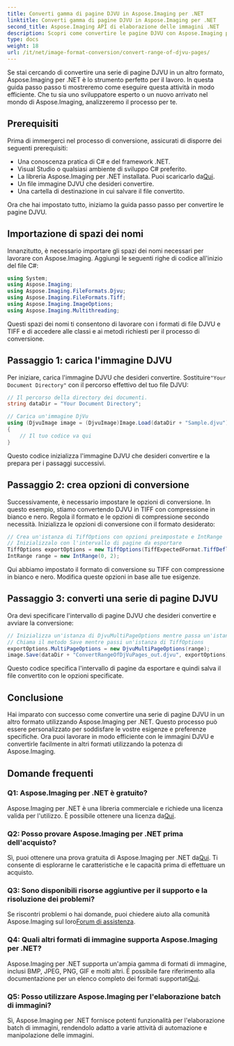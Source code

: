 ```yaml
---
title: Converti gamma di pagine DJVU in Aspose.Imaging per .NET
linktitle: Converti gamma di pagine DJVU in Aspose.Imaging per .NET
second_title: Aspose.Imaging API di elaborazione delle immagini .NET
description: Scopri come convertire le pagine DJVU con Aspose.Imaging per .NET. Guida passo passo per una conversione efficiente da DJVU a TIFF.
type: docs
weight: 18
url: /it/net/image-format-conversion/convert-range-of-djvu-pages/
---
```


Se stai cercando di convertire una serie di pagine DJVU in un altro formato, Aspose.Imaging per .NET è lo strumento perfetto per il lavoro. In questa guida passo passo ti mostreremo come eseguire questa attività in modo efficiente. Che tu sia uno sviluppatore esperto o un nuovo arrivato nel mondo di Aspose.Imaging, analizzeremo il processo per te. 

## Prerequisiti

Prima di immergerci nel processo di conversione, assicurati di disporre dei seguenti prerequisiti:

- Una conoscenza pratica di C# e del framework .NET.
- Visual Studio o qualsiasi ambiente di sviluppo C# preferito.
-  La libreria Aspose.Imaging per .NET installata. Puoi scaricarlo da[Qui](https://releases.aspose.com/imaging/net/).
- Un file immagine DJVU che desideri convertire.
- Una cartella di destinazione in cui salvare il file convertito.

Ora che hai impostato tutto, iniziamo la guida passo passo per convertire le pagine DJVU.

## Importazione di spazi dei nomi

Innanzitutto, è necessario importare gli spazi dei nomi necessari per lavorare con Aspose.Imaging. Aggiungi le seguenti righe di codice all'inizio del file C#:

```csharp
using System;
using Aspose.Imaging;
using Aspose.Imaging.FileFormats.Djvu;
using Aspose.Imaging.FileFormats.Tiff;
using Aspose.Imaging.ImageOptions;
using Aspose.Imaging.Multithreading;
```

Questi spazi dei nomi ti consentono di lavorare con i formati di file DJVU e TIFF e di accedere alle classi e ai metodi richiesti per il processo di conversione.

## Passaggio 1: carica l'immagine DJVU

 Per iniziare, carica l'immagine DJVU che desideri convertire. Sostituire`"Your Document Directory"` con il percorso effettivo del tuo file DJVU:

```csharp
// Il percorso della directory dei documenti.
string dataDir = "Your Document Directory";

// Carica un'immagine DjVu
using (DjvuImage image = (DjvuImage)Image.Load(dataDir + "Sample.djvu"))
{
    // Il tuo codice va qui
}
```

Questo codice inizializza l'immagine DJVU che desideri convertire e la prepara per i passaggi successivi.

## Passaggio 2: crea opzioni di conversione

Successivamente, è necessario impostare le opzioni di conversione. In questo esempio, stiamo convertendo DJVU in TIFF con compressione in bianco e nero. Regola il formato e le opzioni di compressione secondo necessità. Inizializza le opzioni di conversione con il formato desiderato:

```csharp
// Crea un'istanza di TiffOptions con opzioni preimpostate e IntRange
// Inizializzalo con l'intervallo di pagine da esportare
TiffOptions exportOptions = new TiffOptions(TiffExpectedFormat.TiffDeflateBw);
IntRange range = new IntRange(0, 2);
```

Qui abbiamo impostato il formato di conversione su TIFF con compressione in bianco e nero. Modifica queste opzioni in base alle tue esigenze.

## Passaggio 3: converti una serie di pagine DJVU

Ora devi specificare l'intervallo di pagine DJVU che desideri convertire e avviare la conversione:

```csharp
// Inizializza un'istanza di DjvuMultiPageOptions mentre passa un'istanza di IntRange
// Chiama il metodo Save mentre passi un'istanza di TiffOptions
exportOptions.MultiPageOptions = new DjvuMultiPageOptions(range);
image.Save(dataDir + "ConvertRangeOfDjVuPages_out.djvu", exportOptions);
```

Questo codice specifica l'intervallo di pagine da esportare e quindi salva il file convertito con le opzioni specificate.

## Conclusione

Hai imparato con successo come convertire una serie di pagine DJVU in un altro formato utilizzando Aspose.Imaging per .NET. Questo processo può essere personalizzato per soddisfare le vostre esigenze e preferenze specifiche. Ora puoi lavorare in modo efficiente con le immagini DJVU e convertirle facilmente in altri formati utilizzando la potenza di Aspose.Imaging.

## Domande frequenti

### Q1: Aspose.Imaging per .NET è gratuito?

 Aspose.Imaging per .NET è una libreria commerciale e richiede una licenza valida per l'utilizzo. È possibile ottenere una licenza da[Qui](https://purchase.aspose.com/buy).

### Q2: Posso provare Aspose.Imaging per .NET prima dell'acquisto?

 Sì, puoi ottenere una prova gratuita di Aspose.Imaging per .NET da[Qui](https://releases.aspose.com/). Ti consente di esplorarne le caratteristiche e le capacità prima di effettuare un acquisto.

### Q3: Sono disponibili risorse aggiuntive per il supporto e la risoluzione dei problemi?

 Se riscontri problemi o hai domande, puoi chiedere aiuto alla comunità Aspose.Imaging sul loro[Forum di assistenza](https://forum.aspose.com/).

### Q4: Quali altri formati di immagine supporta Aspose.Imaging per .NET?

 Aspose.Imaging per .NET supporta un'ampia gamma di formati di immagine, inclusi BMP, JPEG, PNG, GIF e molti altri. È possibile fare riferimento alla documentazione per un elenco completo dei formati supportati[Qui](https://reference.aspose.com/imaging/net/).

### Q5: Posso utilizzare Aspose.Imaging per l'elaborazione batch di immagini?

Sì, Aspose.Imaging per .NET fornisce potenti funzionalità per l'elaborazione batch di immagini, rendendolo adatto a varie attività di automazione e manipolazione delle immagini.